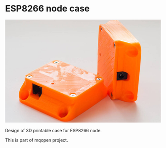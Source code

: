 # ESP8266 node case

![ESP8266 node case](img/case.jpg)

Design of 3D printable case for ESP8266 node.

This is part of mqopen project.
